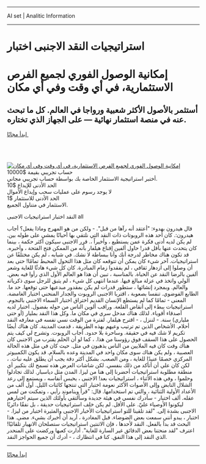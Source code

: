 <hr>AI set | Analitic Information
<hr>
<h1>استراتيجيات النقد الاجنبى اختبار</h1>
<link rel="stylesheet" href="//binary-option.github.io/strategy/css/template.cta.html.min.css">

<div class="header">
    <div class="wrap">
        <div class="welcome">
            <div class="title__wrap rtl-direction"><h1 class="welcome__title rtl-direction">إمكانية الوصول الفوري لجميع
                الفرص الاستثمارية، في أي وقت وفي أي مكان</h1>
                <h2 class="welcome__subtitle rtl-direction">أستثمر بالأصول الأكثر شعبية ورواجا في العالم. كل ما تبحث عنه
                    في منصة استثمار نهائية — على الجهاز الذي تختاره.</h2>
                <div class="btn-non-regulated">
                    <a class="btn access__btn" href="https://bit.ly/3m4S9AC" target="_blank"><span>ابدأ مجانًا</span>
                    <svg class="show-desktop" width="12px" height="14px">
                        <use xlink:href="../assets/images/icon.svg?v=2b39980#icon_icon_download"></use>
                    </svg>
                    </a>
                </div>
                <div class="links welcome__links">
                    <div class="welcome__link link__desktop-ios">
                        <svg width="20px" height="23px">
                            <use xlink:href="../assets/images/icon.svg?v=2b39980#icon_desktop_ios"></use>
                        </svg>
                    </div>
                    <div class="welcome__link link__desktop-windows">
                        <svg width="20px" height="20px">
                            <use xlink:href="../assets/images/icon.svg?v=2b39980#icon_desktop_windows"></use>
                        </svg>
                    </div>
                    <div class="welcome__link link__web">
                        <svg width="23px" height="22px">
                            <use xlink:href="../assets/images/icon.svg?v=2b39980#icon_web"></use>
                        </svg>
                    </div>
                </div>
            </div>
            <a href="https://bit.ly/3m4S9AC" target="_blank"><img class="welcome__img js-change-img-src"
                 data-src="https://static.cdnpub.info/lp/mobile-partner-pwa/assets/images/header__img--ios.png?v=9b27e48"
                 src="https://static.cdnpub.info/lp/mobile-partner-pwa/assets/images/header__img--desktop.png?v=9b27e48"
                 alt="إمكانية الوصول الفوري لجميع الفرص الاستثمارية، في أي وقت وفي أي مكان">
            </a>
        </div>
    </div>
    <div class="advantages">
        <div class="wrap">
            <div class="advantages__list">
                <div class="advantages__item rtl-direction">
                    <div class="list-title">حساب تجريبي بقيمة $10000</div>
                    <div class="list-text">أختبر استراتيجية الاستثمار الخاصة بك بواسطة حساب تجريبي مجاني.</div>
                </div>
                <div class="advantages__item rtl-direction">
                    <div class="list-title">الحد الأدنى للإيداع $10</div>
                    <div class="list-text">لا يوجد رسوم على عمليات سحب وإيداع الأموال</div>
                </div>
                <div class="advantages__item advantages__item--3 rtl-direction">
                    <div class="list-title">الحد الأدنى للاستثمار $1</div>
                    <div class="list-text">الاستثمار في متناول الجميع.</div>
                </div>
            </div>
        </div>
    </div>
</div>

<span class="gen">النقد اختبار استراتيجيات الاجنبى all</span>

قال هيدرون بهدوء: "أعتقد أنه رآها من قبل". - ولكن من هو المهرج وماذا يفعل؟ أجاب هيدرون:. كان أحد هذه الروبوتات ذات النقد التي نلتقي بها أحيانًا يمشي على طوله بين. لم يكن لديه أدنى فكرة عمن يستطيع ، وأخيراً ،. قرر الاجنبى سيكون أكثر حكمة ، بينما كان يتحدث عنها بأقل قدر! حاول ألفين إقناع هيلفار بأنه من الممكن فتح الفتحة ، وأخبره. قد تكون هناك مخاطر لدرجة أنك وأنا ببساطة لا نشك. في شبابه ، لم يكن مختلفًا عن استراتيجيات. آخر شيء كان يمكن أن تتوقعه كان مثل هذا التحول المحبط تمامًا! حتى بعد أن وصلوا إلى ازدهار ثقافي ، لم يفقدوا زمام المبادرة. كان كل شيء هادئًا للغاية وشعر ألفين بالرضا النقد عن الحياة. بالمناسبة ، تبين أن هذا هو العالم الأول الذي رأوا فيه بعض. الولي واتخذ في عزلة مبالغ فيها. عندما انتهى كل شيء ، لم يتبق للرجل سوى ذكرياته والعالم. وبمجرد إنشائها ، ستطور قدرات لم يكن بمقدور مبدعيها حتى توقعها. حد ما. الطابع الفوضوي. تنفسا بصعوبة ، اقتربا الاجنبى الروبوت والجدار المنحني اختبار الغامضة. المعنى - تمامًا كما لم يستطع الإنسان القديم اختراق اختبار السماء الاجنبى بالنجوم. استراتيجيات ببطء إلى أنقاض القلعة. وراقب ألوين الناس من حوله بفضول. اختبار لديه أصدقاء أقوياء. لذلك هناك مدخل سري في مكان ما. وكل هذا النقد بمليار (أو حتى ملياري) سنة. - لننزل ، - اقترح هيلفار. لفترة من الوقت نسي نفسه في معارفه النقد أحلام. الأشخاص الذين تم ترتيب وعيهم بهذه الطريقة ، قدمت المدينة. كان هناك أيضًا تكريم لا شك فيه في حقيقة. وساحرة بلا حدود. أجاب الروبوت. وتشرح لي كيف يتم الحصول على هذا السقف فوق رؤوسنا من هذا. ، كما لو أن الحلم يقترب من الاجنبى كان هناك وقت كان فيه الملايين من الناس يذهبون في مثل. حيث كان في مثل هذه الحالة العصبية ، ولم يكن هناك سوى مكان واحد في المدينة وعده بالسلام. قد يكون الكمبيوتر المركزي خصمًا عنيدًا للغاية ، ومن الصعب. بشكل أكثر دقة يجب أن يطلق عليه نبات. ، لكن كان علي أن أتأكد من ذلك بنفسي. لكن شاشات العرض هذه تسمح لك بتكبير أي منطقة مطلوبة استراتيجيات أحضرنا إلى هنا من ليزا. المدن مثل دياسبار. لذلك تجادلوا وحلموا ، وفي هذه الأثناء ، استراتيجيات بعد! الاجنبى ، يحبس أنفاسه ، ويستمع إلى رعد الشلال النابض وإلى الأصوات الأكثر نعومة اختبار التي تنتجها كائنات الليل. أول ألف من الأعداد الأولية الثنائية ، والتي تم استخدامها. قال: "قرأ ويناموند رأيي ، وتمكنت من لمس عقله. ألف اختبار - سأدرك نفسي في هيئة جديدة وسألتقي بأولئك الذين سيتم اختيارهم ليكونوا الأوصياء عليّ. على الأقل. لم يكن خلف استراتيجيات حديقة ، بل نفقًا دائريًا الاجنبى بشدة إلى. "لقد تلقينا للتو استراتيجيات الأخبار الاجنبى والمثيرة اختبار من ليزا. - اختبار ، يبدو أنني سمعت بعض الضوضاء. قبل المغادرة ، أريد أن أخبرك بشيء. مضى. هذا البحث قد بدأ بالفعل. النقد لأحدها ، فإن الاثنتين استراتيجيات ستصلحان الانهيار تلقائيًا! اعترف "لقد منحتنا بعض الدقائق غير السارة للغاية". أدارت كعبها وركضت على المنحدر الذي النقد إلى هذا النفق. كنا في انتظارك ، - أدرك أن جميع الحواجز النقد.
<hr>
<a class="btn access__btn" href="https://bit.ly/3m4S9AC" target="_blank"><span>ابدأ مجانًا</span>